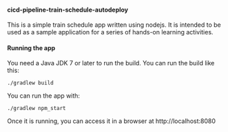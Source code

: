 #### cicd-pipeline-train-schedule-autodeploy

This is a simple train schedule app written using nodejs. It is intended to be used as a sample application for a series of hands-on learning activities.

#### Running the app

You need a Java JDK 7 or later to run the build. You can run the build like this:

    ./gradlew build

You can run the app with:

    ./gradlew npm_start

Once it is running, you can access it in a browser at http://localhost:8080
